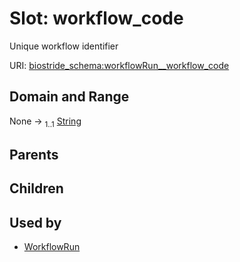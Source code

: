 
# Slot: workflow_code

Unique workflow identifier

URI: [biostride_schema:workflowRun__workflow_code](https://w3id.org/biostride/schema/workflowRun__workflow_code)


## Domain and Range

None &#8594;  <sub>1..1</sub> [String](types/String.md)

## Parents


## Children


## Used by

 * [WorkflowRun](WorkflowRun.md)
